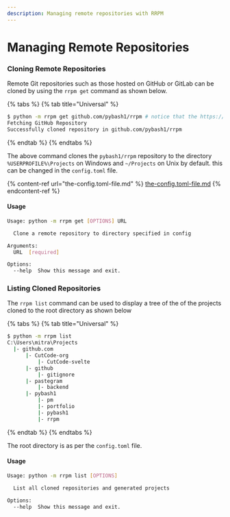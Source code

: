 ```yaml
---
description: Managing remote repositories with RRPM
---
```


# Managing Remote Repositories

### Cloning Remote Repositories

Remote Git repositories such as those hosted on GitHub or GitLab can be cloned by using the `rrpm get` command as shown below.

{% tabs %}
{% tab title="Universal" %}
```bash
$ python -m rrpm get github.com/pybash1/rrpm # notice that the https:// and .git are optional.
Fetching GitHub Repository
Successfully cloned repository in github.com/pybash1/rrpm
```
{% endtab %}
{% endtabs %}

The above command clones the `pybash1/rrpm` repository to the directory `%USERPROFILE%\Projects` on Windows and `~/Projects` on Unix by default. this can be changed in the `config.toml` file.

{% content-ref url="the-config.toml-file.md" %}
[the-config.toml-file.md](the-config.toml-file.md)
{% endcontent-ref %}

#### Usage

```bash
Usage: python -m rrpm get [OPTIONS] URL

  Clone a remote repository to directory specified in config

Arguments:
  URL  [required]

Options:
  --help  Show this message and exit.
```

### Listing Cloned Repositories

The `rrpm list` command can be used to display a tree of the of the projects cloned to the root directory as shown below

{% tabs %}
{% tab title="Universal" %}
```bash
$ python -m rrpm list
C:\Users\mitra\Projects
  |- github.com
      |- CutCode-org
          |- CutCode-svelte
      |- github
          |- gitignore
      |- pastegram
          |- backend
      |- pybash1
          |- pm
          |- portfolio
          |- pybash1
          |- rrpm
```
{% endtab %}
{% endtabs %}

The root directory is as per the `config.toml` file.

#### Usage

```bash
Usage: python -m rrpm list [OPTIONS]

  List all cloned repositories and generated projects

Options:
  --help  Show this message and exit.
```
